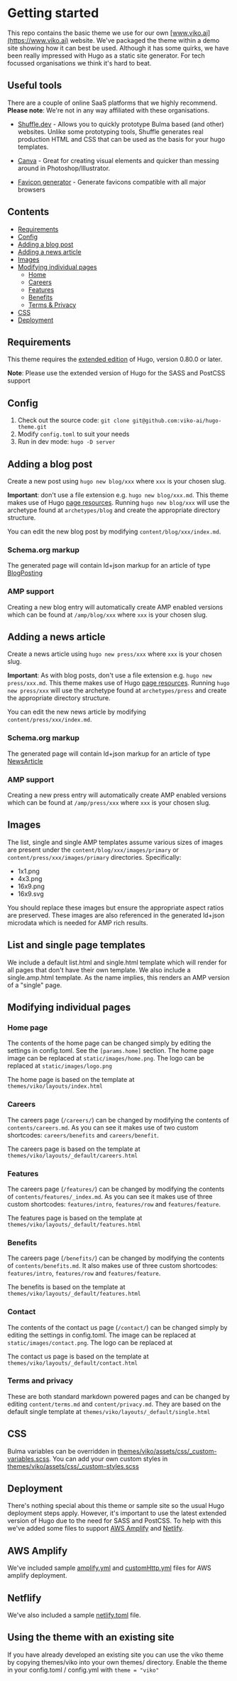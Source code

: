 # Getting started

This repo contains the basic theme we use for our own [www.viko.ai](https://www.viko.ai) website. We've packaged
the theme within a demo site showing how it can best be used. Although it has some quirks, we have been really 
impressed with Hugo as a static site generator. For tech focussed organisations we think it's hard to beat.

## Useful tools

There are a couple of online SaaS platforms that we highly recommend. **Please note**: We're not in any way affiliated 
with these organisations.

* [Shuffle.dev](https://shuffle.dev) - Allows you to quickly prototype Bulma based (and other) websites. Unlike some
  prototyping tools, Shuffle generates real production HTML and CSS that can be used as the basis for your hugo 
  templates.
  
* [Canva](https://www.canva.com) - Great for creating visual elements and quicker than messing around in 
  Photoshop/Illustrator.
  
* [Favicon generator](https://realfavicongenerator.net) - Generate favicons compatible with all major browsers

## Contents

* [Requirements](#requirements)
* [Config](#config)
* [Adding a blog post](#adding-a-blog-post)
* [Adding a news article](#adding-a-news-article)
* [Images](#images)
* [Modifying individual pages](#modifying-individual-pages)
    * [Home](#home-page)
    * [Careers](#careers)
    * [Features](#features)
    * [Benefits](#benefits)
    * [Terms & Privacy](#terms-and-privacy)
* [CSS](#css)  
* [Deployment](#deployment)

## Requirements

This theme requires the [extended edition][6] of Hugo, version 0.80.0 or later.

**Note**: Please use the extended version of Hugo for the SASS and PostCSS support

## Config

1. Check out the source code: `git clone git@github.com:viko-ai/hugo-theme.git`
2. Modify `config.toml` to suit your needs
3. Run in dev mode: `hugo -D server`

## Adding a blog post

Create a new post using `hugo new blog/xxx` where `xxx` is your chosen slug.

**Important**: don't use a file extension e.g. `hugo new blog/xxx.md`. This theme makes use of
Hugo [page resources][1]. Running `hugo new blog/xxx` will use the archetype found at `archetypes/blog` and create the
appropriate directory structure.

You can edit the new blog post by modifying `content/blog/xxx/index.md`.

### Schema.org markup

The generated page will contain ld+json markup for an article of type [BlogPosting][2]

### AMP support

Creating a new blog entry will automatically create AMP enabled versions which can be found at
`/amp/blog/xxx` where `xxx` is your chosen slug.

## Adding a news article

Create a news article using `hugo new press/xxx` where `xxx` is your chosen slug.

**Important**: As with blog posts, don't use a file extension e.g. `hugo new press/xxx.md`. This theme makes use of
Hugo [page resources][1]. Running `hugo new press/xxx` will use the archetype found at `archetypes/press` and create 
the appropriate directory structure.

You can edit the new news article by modifying `content/press/xxx/index.md`.

### Schema.org markup

The generated page will contain ld+json markup for an article of type [NewsArticle][3]

### AMP support

Creating a new press entry will automatically create AMP enabled versions which can be found at `/amp/press/xxx`
where `xxx` is your chosen slug.

## Images

The list, single and single AMP templates assume various sizes of images are present under the
`content/blog/xxx/images/primary` or `content/press/xxx/images/primary` directories. Specifically:

* 1x1.png
* 4x3.png
* 16x9.png
* 16x9.svg

You should replace these images but ensure the appropriate aspect ratios are preserved. These images are also
referenced in the generated ld+json microdata which is needed for AMP rich results.

## List and single page templates

We include a default list.html and single.html template which will render for all pages that don't have their own
template. We also include a single.amp.html template. As the name implies, this renders an AMP version of a "single"
page.

## Modifying individual pages

### Home page

The contents of the home page can be changed simply by editing the settings in config.toml. See the `[params.home]`
section. The home page image can be replaced at `static/images/home.png`. The logo can be replaced at
`static/images/logo.png`

The home page is based on the template at `themes/viko/layouts/index.html`

### Careers

The careers page (`/careers/`) can be changed by modifying the contents of `contents/careers.md`. As you can
see it makes use of two custom shortcodes: `careers/benefits` and `careers/benefit`.

The careers page is based on the template at `themes/viko/layouts/_default/careers.html`

### Features

The careers page (`/features/`) can be changed by modifying the contents of `contents/features/_index.md`. As you can
see it makes use of three custom shortcodes: `features/intro`, `features/row` and `features/feature`.

The features page is based on the template at `themes/viko/layouts/_default/features.html`

### Benefits

The careers page (`/benefits/`) can be changed by modifying the contents of `contents/benefits.md`. It also makes use
of three custom shortcodes: `features/intro`, `features/row` and `features/feature`.

The benefits is based on the template at `themes/viko/layouts/_default/features.html`

### Contact

The contents of the contact us page (`/contact/`) can be changed simply by editing the settings in config.toml.
The image can be replaced at `static/images/contact.png`. The logo can be replaced at

The contact us page is based on the template at `themes/viko/layouts/_default/contact.html`

### Terms and privacy

These are both standard markdown powered pages and can be changed by editing `content/terms.md` and
`content/privacy.md`. They are based on the default single template at `themes/viko/layouts/_default/single.html`

## CSS

Bulma variables can be overridden in 
[themes/viko/assets/css/_custom-variables.scss](themes/viko/assets/css/_custom-variables.scss). You can add your
own custom styles in [themes/viko/assets/css/_custom-styles.scss](themes/viko/assets/css/_custom-styles.scss)

## Deployment

There's nothing special about this theme or sample site so the usual Hugo deployment steps apply. However, it's
important to use the latest extended version of Hugo due to the need for SASS and PostCSS. To help with this we've
added some files to support [AWS Amplify][4] and [Netlify][5].

## AWS Amplify

We've included sample [amplify.yml](amplify.yml) and [customHttp.yml](customHttp.yml) files for AWS amplify deployment.

## Netflify

We've also included a sample [netlify.toml](netlify.toml) file.

## Using the theme with an existing site

If you have already developed an existing site you can use the viko theme by copying themes/viko into your
own themes/ directory. Enable the theme in your config.toml / config.yml with `theme = "viko"`

[1]: https://gohugo.io/content-management/page-resources/
[2]: https://schema.org/BlogPosting
[3]: https://schema.org/NewsArticle
[4]: https://docs.aws.amazon.com/amplify/latest/userguide/welcome.html
[5]: https://docs.netlify.com/configure-builds/file-based-configuration/
[6]: https://gohugo.io/getting-started/installing/